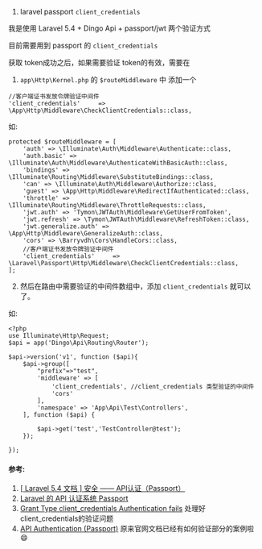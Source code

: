 1. laravel passport `client_credentials`

我是使用 Laravel 5.4 + Dingo Api + passport/jwt 两个验证方式

目前需要用到 passport 的 `client_credentials`

获取 token成功之后，如果需要验证 token的有效，需要在

1. `app\Http\Kernel.php` 的 `$routeMiddleware` 中 添加一个 

```
//客户端证书发放令牌验证中间件
'client_credentials'     => \App\Http\Middleware\CheckClientCredentials::class,
```

如:

```
protected $routeMiddleware = [
    'auth' => \Illuminate\Auth\Middleware\Authenticate::class,
    'auth.basic' => \Illuminate\Auth\Middleware\AuthenticateWithBasicAuth::class,
    'bindings' => \Illuminate\Routing\Middleware\SubstituteBindings::class,
    'can' => \Illuminate\Auth\Middleware\Authorize::class,
    'guest' => \App\Http\Middleware\RedirectIfAuthenticated::class,
    'throttle' => \Illuminate\Routing\Middleware\ThrottleRequests::class,
    'jwt.auth' => 'Tymon\JWTAuth\Middleware\GetUserFromToken',
    'jwt.refresh' => \Tymon\JWTAuth\Middleware\RefreshToken::class,
    'jwt.generalize.auth' => \App\Http\Middleware\GeneralizeAuth::class,
    'cors' => \Barryvdh\Cors\HandleCors::class,
    //客户端证书发放令牌验证中间件
    'client_credentials'     => \Laravel\Passport\Http\Middleware\CheckClientCredentials::class,
];
```

2. 然后在路由中需要验证的中间件数组中，添加 `client_credentials` 就可以了。

如:

```
<?php
use Illuminate\Http\Request;
$api = app('Dingo\Api\Routing\Router');

$api->version('v1', function ($api){
    $api->group([
        "prefix"=>"test",
        'middleware' => [
            'client_credentials', //client_credentials 类型验证的中间件
            'cors'
        ],
        'namespace' => 'App\Api\Test\Controllers',
    ], function ($api) {

        $api->get('test','TestController@test');
    });

});
```

#### 参考: 

1. [[ Laravel 5.4 文档 ] 安全 —— API认证（Passport）](https://laravelacademy.org/post/6813.html)
2. [Laravel 的 API 认证系统 Passport](https://laravel-china.org/docs/laravel/5.4/passport/1240#921b32)
3. [Grant Type client_credentials Authentication fails](https://github.com/laravel/passport/issues/101#issuecomment-249202379) 处理好client_credentials的验证问题
4. [API Authentication (Passport)](https://laravel.com/docs/5.7/passport#client-credentials-grant-tokens) 原来官网文档已经有如何验证部分的案例啦 :smile: